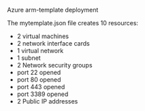 Azure arm-template deployment

The mytemplate.json file creates 10 resources:
- 2 virtual machines
- 2 network interface cards
- 1 virtual network
- 1 subnet
- 2 Network security groups
-   port 22 opened
-   port 80 opened
-   port 443 opened
-   port 3389 opened
- 2 Public IP addresses
